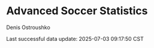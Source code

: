 # Advanced Soccer Statistics
Denis Ostroushko

<!-- gfm -->

Last successful data update: 2025-07-03 09:17:50 CST
